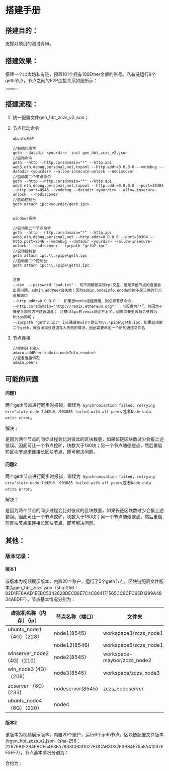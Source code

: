 # 搭建手册

## 搭建目的：

支撑对项目的测试评审。

## 搭建效果：

搭建一个以太坊私有链，预置101个拥有100Ether余额的账号。私有链运行9个geth节点，节点之间的P2P连接关系如图所示：

<img src="D:\maybo\Typora\images\测试大纲场景_v2.png" alt="测试大纲场景_v2" style="zoom: 33%;" />



## 搭建流程：

1. 统一配置文件gen_hbt_zczs_v2.json；

2. 节点启动命令

   ```shell
   ubuntu系统
   
   //初始化命令
   geth --datadir <yourdir>  init gen_hbt_zczs_v2.json
   //启动命令
   geth --http --http.corsdomain="*" --http.api web3,eth,debug,personal,net,txpool --http.addr=0.0.0.0 --vmdebug --datadir <yourdir> --allow-insecure-unlock --nodiscover
   //启动第二个节点命令
   geth --http --http.corsdomain="*" --http.api web3,eth,debug,personal,net,txpool --http.addr=0.0.0.0 --port=30304 --http.port=8546 --vmdebug --datadir <yourdir> --allow-insecure-unlock  --nodiscover
   //启动控制台
   geth attach ipc:<yourdir/geth.ipc>
   
   
   windows系统
   
   //启动第二个节点命令
   geth --http --http.corsdomain="*" --http.api web3,eth,debug,personal,net --http.addr=0.0.0.0 --port=30304 --http.port=8546 --vmdebug --datadir <yourdir> --allow-insecure-unlock  --nodiscover --ipcpath "geth2.ipc"
   //启动控制台
   geth attach ipc:\\.\pipe\geth.ipc
   //启动第二个控制台
   geth attach ipc:\\.\pipe\geth2.ipc
   
   
   注意 
   --dev  --password "pwd.txt"： 可不用解锁实现rpc交互，但是其他节点的连接会出现问题，admin.addPeer会失效；因为admin.nodeInfo.enode给的不是正确的节点连接端口 
   --http.addr=0.0.0.0：  如果想remix远程调用，则必须有该命令； 
   --http.corsdomain="http://remix.ethereum.org"：  可设置为“*”，但因为不够安全而官方不建议如此； 注意https的remix就连不上了，如果需要更改命令参数为https即可；
   --ipcpath "geth2.ipc" ipc通道在win下默认为\\.\pipe\geth.ipc，如果启动第二个geth，就会出现该通道写入失败的情况，因此需要命名一个新的通道文件名
   ```

3. 节点连接

   ```shell
   //控制台下输入
   admin.addPeer(<admin.nodeInfo.enode>)
   //查看连接情况
   admin.peers
   ```

   



## 可能的问题

#### 问题1

两个geth节点进行同步时报错，错误为` Synchronisation failed, retrying err="state node 7dd2b0..903085 failed with all peers`或者`Node data write error`。

解决：

是因为两个节点的同步过程会比对彼此的区块数量，如果长链区块数过少会报上述错误。因此可让一个节点挖矿，块数大于180块；另一个节点随便挖点，然后重启短区块节点来连接长区块节点，即可解决问题。

#### 问题2

两个geth节点进行同步时报错，错误为` Synchronisation failed, retrying err="state node 7dd2b0..903085 failed with all peers`或者`Node data write error`。

解决：

是因为两个节点的同步过程会比对彼此的区块数量，如果长链区块数过少会报上述错误。因此可让一个节点挖矿，块数大于180块；另一个节点随便挖点，然后重启短区块节点来连接长区块节点，即可解决问题。

## 其他：

### 版本记录：

#### 版本1

该版本为视频展示版本，内置20个账户，运行了5个geth节点。区块链配置文件版本为gen_hbt_zczs.json（sha-256：82D1FF6AAD1EEBC5342628DECB8E7C4C804171565CC9CFC65D1299A4834AEDFF），节点基本情况分别为：

| 虚拟机名称（内存）（ip）    | 节点名称（端口） | 文件夹                      | http信息                                                     |
| --------------------------- | ---------------- | --------------------------- | ------------------------------------------------------------ |
| ubuntu_node1（4G）（228）   | node1(8545)      | workspace3/zczs_node1       | "enode://cf725254a8a483bb2d62df5fd60ac86e28f0e2b2e1fe331d609d9e11f81f76db2a449884166c6f4d4d11126b994cc298d21a6e07258791f07cd29c20320a488c@10.10.70.228:30303" |
|                             | node12(8546)     | workspace5/zczs_node12      | "enode://9a143895ce1248585479d66ab1baef6268f003ceb5ae8a6b0eb347754bd00a1a5d0f24eaa76dec23a2418778bef8411baeb859073c8cb3c95625f0f3815866b6@10.10.70.228:30304" |
| winserver_node2 (4G)（210） | node2(8545)      | workspace-maybor/zczs_node2 | "enode://e27055055f21f49fa754c06474fd404fd0d6c1fadf7ab68e3f6c5b184a17734c93fed1465308d9ffc6ccf89596b40edeeab2f645b6d18213f4279b32f740f264@10.10.70.210:30303" |
| win_node3 (4G)（208）       | node3(8545)      | workspace/zczs_node3        | "enode://5d0e8c98da1ad8d6d5a727088a3646e3030a1633f776c85f181ced9492daa03467c4a3e6a255301d1d1adb88aafb6fcdf5b683c16351c99fc0bfb6cd38c20f70@10.10.70.208:30303" |
| zcserver  （8G）(233)       | nodeserver(8545) | zczs_nodeserver             | "enode://d1c953567dcf537789e290bd3b6513dfb47cbfc2d7348931e0bce6c624bfca28022b45a602faeb0129634405a2d3f099d22d0525f0a882802a996ec1e92a4e23@10.10.70.233:30303" |
| ubuntu_node4（6G）（220）   | node4            |                             |                                                              |

#### 版本2

该版本为视频展示版本，内置20个账户，运行6个geth节点。区块链配置文件版本为gen_hbt_zczs_v2.json（sha-256：2267FB1F284FBCF54F3FA7833C9031027EDCAB3D37F3B84F755FA41037FE5EF7），节点基本情况分别为：



合约为：